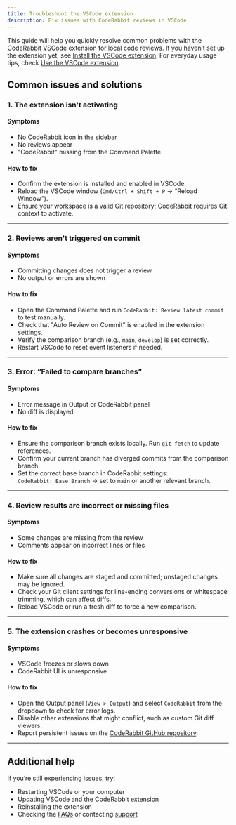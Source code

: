 ```yaml
---
title: Troubleshoot the VSCode extension
description: Fix issues with CodeRabbit reviews in VSCode.
---
```


This guide will help you quickly resolve common problems with the CodeRabbit VSCode extension for local code reviews. If you haven’t set up the extension yet, see [Install the VSCode extension](/guides/install-vscode). For everyday usage tips, check [Use the VSCode extension](/guides/use-vscode).

## Common issues and solutions

### 1. The extension isn't activating

#### Symptoms

- No CodeRabbit icon in the sidebar
- No reviews appear
- "CodeRabbit" missing from the Command Palette

#### How to fix

- Confirm the extension is installed and enabled in VSCode.
- Reload the VSCode window (`Cmd/Ctrl + Shift + P` → “Reload Window”).
- Ensure your workspace is a valid Git repository; CodeRabbit requires Git context to activate.

---

### 2. Reviews aren't triggered on commit

#### Symptoms

- Committing changes does not trigger a review
- No output or errors are shown

#### How to fix

- Open the Command Palette and run `CodeRabbit: Review latest commit` to test manually.
- Check that "Auto Review on Commit" is enabled in the extension settings.
- Verify the comparison branch (e.g., `main`, `develop`) is set correctly.
- Restart VSCode to reset event listeners if needed.

---

### 3. Error: “Failed to compare branches”

#### Symptoms

- Error message in Output or CodeRabbit panel
- No diff is displayed

#### How to fix

- Ensure the comparison branch exists locally. Run `git fetch` to update references.
- Confirm your current branch has diverged commits from the comparison branch.
- Set the correct base branch in CodeRabbit settings:  
  `CodeRabbit: Base Branch` → set to `main` or another relevant branch.

---

### 4. Review results are incorrect or missing files

#### Symptoms

- Some changes are missing from the review
- Comments appear on incorrect lines or files

#### How to fix

- Make sure all changes are staged and committed; unstaged changes may be ignored.
- Check your Git client settings for line-ending conversions or whitespace trimming, which can affect diffs.
- Reload VSCode or run a fresh diff to force a new comparison.

---

### 5. The extension crashes or becomes unresponsive

#### Symptoms

- VSCode freezes or slows down
- CodeRabbit UI is unresponsive

#### How to fix

- Open the Output panel (`View > Output`) and select `CodeRabbit` from the dropdown to check for error logs.
- Disable other extensions that might conflict, such as custom Git diff viewers.
- Report persistent issues on the [CodeRabbit GitHub repository](https://github.com/coderabbitai/coderabbit-vscode/issues).

---

## Additional help

If you’re still experiencing issues, try:

- Restarting VSCode or your computer
- Updating VSCode and the CodeRabbit extension
- Reinstalling the extension
- Checking the [FAQs](/faq) or contacting [support](mailto:support@coderabbit.ai)
